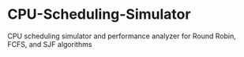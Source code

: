 # CPU-Scheduling-Simulator
CPU scheduling simulator and performance analyzer for Round Robin, FCFS, and SJF algorithms
